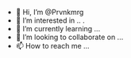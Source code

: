 - 👋 Hi, I’m @Prvnkmrg
- 👀 I’m interested in .. .
- 🌱 I’m currently learning ...
- 💞️ I’m looking to collaborate on ...
- 📫 How to reach me ...

<!---
Prvnkmrg/Prvnkmrg is a ✨ special ✨ repository because its `README.md` (this file) appears on your GitHub profile.
You can click the Preview link to take a look at your changes.
--->
